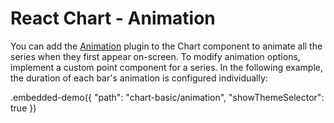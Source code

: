 # React Chart - Animation

You can add the [Animation](../reference/animation.md) plugin to the Chart component to animate all the series when they first appear on-screen. To modify animation options, implement a custom point component for a series. In the following example, the duration of each bar's animation is configured individually:

.embedded-demo({ "path": "chart-basic/animation", "showThemeSelector": true })
